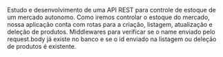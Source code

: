 Estudo e desenvolvimento de uma API REST para controle de estoque de um mercado autonomo.
Como iremos controlar o estoque do mercado, nossa aplicação conta com rotas para a criação, listagem, atualização e deleção de produtos.
Middlewares para verificar se o name enviado pelo request.body já existe no banco e se o id enviado na listagem ou deleção de produtos é existente.
